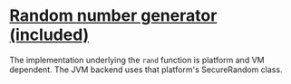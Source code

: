 [1]: https://rosettacode.org/wiki/Random_number_generator_(included)

# [Random number generator (included)][1]

The implementation underlying the `rand` function is platform and VM dependent. The JVM backend uses that platform's SecureRandom class.